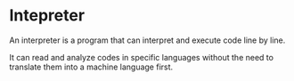 ﻿# Intepreter

An interpreter is a program that can interpret and execute code line by line.

It can read and analyze codes in specific languages without the need to translate them into a machine language first.